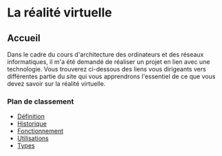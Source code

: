 # La réalité virtuelle
## Accueil 
Dans le cadre du cours d'architecture des ordinateurs et des réseaux informatiques,
il m'a été demandé de réaliser un projet en lien avec une technologie.
Vous trouverez ci-dessous des liens vous dirigeants vers différentes partie du site qui vous apprendrons 
l'essentiel de ce que vous devez savoir sur la réalité virtuelle.

### Plan de classement
- [Définition](Définition.md)
- [Historique](Historique.md)
- [Fonctionnement](Fonctionnement.md)
- [Utilisations](Utilisations.md)
- [Types](Types.md)

